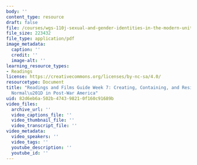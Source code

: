 ```yaml
---
body: ''
content_type: resource
draft: false
file: /courses/wgs-110j-sexual-and-gender-identities-in-the-modern-united-states-spring-2024/mitwgs_110j_s24_readingguide07.pdf
file_size: 223432
file_type: application/pdf
image_metadata:
  caption: ''
  credit: ''
  image-alt: ''
learning_resource_types:
- Readings
license: https://creativecommons.org/licenses/by-nc-sa/4.0/
resourcetype: Document
title: "Readings and Films Guide Week 7: Creating, Containing, and Resisting \u201C\
  Normal\u201D in Post-War America"
uid: 82d6eb6a-502b-4743-9821-0f160c91689b
video_files:
  archive_url: ''
  video_captions_file: ''
  video_thumbnail_file: ''
  video_transcript_file: ''
video_metadata:
  video_speakers: ''
  video_tags: ''
  youtube_description: ''
  youtube_id: ''
---
```

